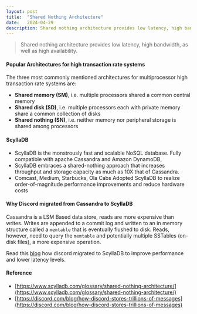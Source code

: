 ```yaml
---
layout: post
title:  "Shared Nothing Architecture"
date:   2024-04-29
description: Shared nothing architecture provides low latency, high bandwidth, as well as high availability.
---
```


> Shared nothing architecture provides low latency, high bandwidth, as well as high availability.


#### Popular Architectures for high transaction rate systems


The three most commonly mentioned architectures for multiprocessor high transaction rate systems are:

<ul>
<li> <b>Shared memory (SM)</b>, i.e. multiple processors shared a common central memory</li>
<li> <b>Shared disk (SD)</b>, i.e. multiple processors each with private memory share a common collection of disks</li>
<li> <b>Shared nothing (SN)</b>, i.e. neither memory nor peripheral storage is shared among processors</li>
</ul>

#### ScyllaDB

* ScyllaDB is the monstrously fast and scalable NoSQL database. Fully compatible with apache Cassandra and Amazon DynamoDB,
* ScyllaDB embraces a shared-nothing approach that increases throughput and storage capacity as much as 10X that of Cassandra.
*  Comcast, Medium, Starbucks, Ola Cabs Adopted ScyllaDB to realize order-of-magnitude performance improvements and reduce hardware costs

#### Why Discord migrated from Cassandra to ScyllaDB

Cassandra is a LSM Based data store, reads are more expensive than writes. Writes are appended to a commit log and written to an in memory structure called a `memtable` that is eventually flushed to disk. 
Reads, however, need to query the `memtable` and potentially multiple SSTables (on-disk files), a more expensive operation. 

Read this [blog](https://discord.com/blog/how-discord-stores-trillions-of-messages) how discord migrated to ScyllaDB to improve performance and lower latency levels.




#### Reference

-  [https://www.scylladb.com/glossary/shared-nothing-architecture/](https://www.scylladb.com/glossary/shared-nothing-architecture/)
-  [https://discord.com/blog/how-discord-stores-trillions-of-messages](https://discord.com/blog/how-discord-stores-trillions-of-messages)
